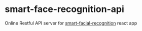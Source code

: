 # smart-face-recognition-api
Online Restful API server for [smart-facial-recognition](https://github.com/mrshanx/smart-facial-recognition) react app
